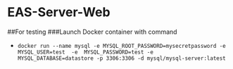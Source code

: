 # EAS-Server-Web


##For testing
###Launch Docker container with command
 
 * `docker run --name mysql -e MYSQL_ROOT_PASSWORD=mysecretpassword -e MYSQL_USER=test  -e  MYSQL_PASSWORD=test -e MYSQL_DATABASE=datastore -p 3306:3306 -d mysql/mysql-server:latest`
 